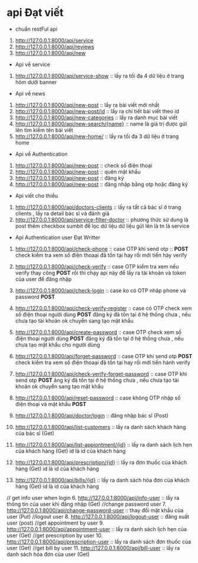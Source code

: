 # api Đạt viết 
- chuẩn restFul api
1. http://127.0.0.1:8000/api/service
2. http://127.0.0.1:8000/api/reviews
3. http://127.0.0.1:8000/api/new
- Api về service 
1. http://127.0.0.1:8000/api/service-show  :: lấy ra tối đa 4 dữ liệu ở trang hôm dưới banner
- Api về news
1. http://127.0.0.1:8000/api/new-post  :: lấy ra bài viết mới nhất
2. http://127.0.0.1:8000/api/new-post/id  :: lấy ra chi tiết bài viết theo id
3. http://127.0.0.1:8000/api/new-categories :: lấy ra danh mục bài viết
4. http://127.0.0.1:8000/api/new-search/{name} :: name là giá trị được gửi lên tìm kiếm tên bài viết
5. http://127.0.0.1:8000/api/new-home/ :: lấy ra tối đa 3 dữ liệu ở trang home 
- Api về Authentication
1. http://127.0.0.1:8000/api/new-post  :: check số điện thoại 
2. http://127.0.0.1:8000/api/new-post  :: quên mật khẩu
3. http://127.0.0.1:8000/api/new-post  :: đăng ký
4. http://127.0.0.1:8000/api/new-post  :: đăng nhập bằng otp hoặc đăng ký 
- Api viết cho thiều 
1. http://127.0.0.1:8000/api/doctors-clients  :: lấy ra tất cả bác sĩ ở trang clients , lấy ra detail bác sĩ và đánh giá 
2. http://127.0.0.1:8000/api/service-filter-doctor :: phương thức sử dung là post thêm checkbox
sumbit để lọc dữ liệu dữ liệu gửi lên là tn là service
- Api Authentication user Đạt Writter
1. http://127.0.0.1:8000/api/check-phone  :: case OTP khi send otp :: **POST**
check kiểm tra xem số điện thoaại đã tồn tại hay rồi mới tiến hày verify
2. http://127.0.0.1:8000/api/check-verify  :: case OTP kiểm tra xem nếu verify thay công  **POST**
rồi thì chạy api này để lấy ra tài khoản và token của user để đăng nhập
3. http://127.0.0.1:8000/api/check-login   :: case ko có OTP nhâp phone và password  **POST**

4. http://127.0.0.1:8000/api/check-verify-register  :: case có OTP check xem số điện thoại người dùng  **POST**
đăng ký đã tồn tại ở hệ thống chưa , nếu chưa tạo tài khoản ok chuyển sang tạo mật khẩu

5. http://127.0.0.1:8000/api/create-password  :: case OTP check xem số điện thoại người dùng **POST**
đăng ký đã tồn tại ở hệ thống chưa , nếu chưa tạo mật khẩu cho người dùng

6. http://127.0.0.1:8000/api/forget-password :: case OTP khi send otp **POST**
check kiểm tra xem số điện thoaại đã tồn tại hay rồi mới tiến hành verify

7. http://127.0.0.1:8000/api/check-verify-forget-password :: case OTP khi send otp **POST**
   ăng ký đã tồn tại ở hệ thống chưa , nếu chưa tạo tài khoản ok chuyển sang tạo mật khẩu

8. http://127.0.0.1:8000/api/reset-password :: case không OTP nhập số điện thoại và mật khẩu **POST**

1. http://127.0.0.1:8000/api/doctor/login :: đăng nhập bác sĩ (Post)
2. http://127.0.0.1:8000/api/list-customers :: lấy ra danh sách khách hàng của bác sĩ (Get)
3. http://127.0.0.1:8000/api/list-appiontment/{id} :: lấy ra danh sách lịch hẹn của khách hàng (Get) id là id của khách hàng
4. http://127.0.0.1:8000/api/prescription/{id} :: lấy ra đơn thuốc của khách hàng (Get) id là id của khách hàng
5. http://127.0.0.1:8000/api/bills/{id} :: lấy ra danh sách hóa đơn của khách hàng (Get) id là id của khách hàng

// get info user when login
6. http://127.0.0.1:8000/api/info-user :: lấy ra thông tin của user khi đăng nhập (Get)
//change password user
7. http://127.0.0.1:8000/api/change-password-user :: thay đổi mật khẩu của user (Put)
//logout user
8. http://127.0.0.1:8000/api/logout-user :: đăng xuất user (post)
//get appointment by user
9. http://127.0.0.1:8000/api/appointment-user :: lấy ra danh sách lịch hẹn của user (Get)
//get prescription by user
10. http://127.0.0.1:8000/api/prescription-user :: lấy ra danh sách đơn thuốc của user (Get)
//get bill by user
11. http://127.0.0.1:8000/api/bill-user :: lấy ra danh sách hóa đơn của user (Get)
